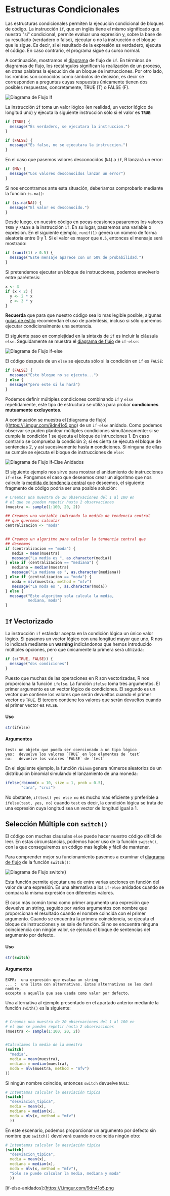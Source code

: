 

<!-- ```{r, include=FALSE} -->
<!-- tutorial::go_interactive() -->
<!-- ``` -->


# Estructuras Condicionales

Las estructuras condicionales permiten la ejecución condicional de bloques de código.
La instrucción `if`, que en inglés tiene el mismo significado que nuestro "si" condicional,
permite evaluar una expresión y, sobre la base de su resultado (verdadero o falso), ejecutar
o no la instrucción o el bloque que le sigue. Es decir, si el resultado de la expresión es
verdadero, ejecuta el código. En caso contrario, el programa sigue su curso normal.

A continuación, mostramos el [diagrama](https://i.imgur.com/oGa0PW0.png) de flujo de `if`. En términos de diagramas de flujo, los rectángulos significan la realización de un proceso, en otras palabras la ejecución de un bloque de instrucciones. Por otro lado, los rombos son conocidos como símbolos de decisión, es decir se corresponden a preguntas cuyas respuestas únicamente tienen dos posibles respuestas, concretamente, TRUE (T) o FALSE (F).

![Diagrama de Flujo If](../images/if.png)

La instrucción __`if`__ toma un valor lógico (en realidad, un vector lógico de longitud uno)
y ejecuta la siguiente instrucción sólo si el valor es __`TRUE`__:


```r
if (TRUE) {
  message("Es verdadero, se ejecutara la instruccion.")
}
```


```r
if (FALSE) {
  message("Es falso, no se ejecutara la instruccion.")
}  
```


En el caso que pasemos valores desconocidos (`NA`) a `if`, R lanzará un error:


```r
if (NA) {
  message("Los valores desconocidos lanzan un error")
}
```

Si nos encontramos ante esta situación, deberíamos comprobarlo mediante la función `is.na()`:


```r
if (is.na(NA)) {
  message("El valor es desconocido.")
}  
```

Desde luego, en nuestro código en pocas ocasiones pasaremos los valores
`TRUE` y `FALSE` a la instrucción `if`. En su lugar, pasaremos una variable o
expresión. En el siguiente ejemplo, `runif(1)` genera un número de forma aleatoria
entre 0 y 1. Si el valor es mayor que `0.5`, entonces el mensaje será mostrado:


```r
if (runif(1) > 0.5) {
  message("Este mensaje aparece con un 50% de probabilidad.")
}
```


Si pretendemos ejecutar un bloque de instrucciones, podemos envolverlo entre paréntesis:


```r
x <- 3
if (x < 2) {
  y <- 2 * x
  z <- 3 * y
}
```


__Recuerda__ que para que nuestro código sea lo mas legible posible, algunas [guías de estilo](../../sintaxis/guia_estilo/guia_estilo.md) 
recomiendan el uso de paréntesis, incluso si sólo queremos ejecutar condicionalmente
una sentencia.

El siguiente paso en complejidad en la sintaxis de `if` es incluir la cláusula `else`. Seguidamente se muestra el [diagrama de flujo](https://i.imgur.com/ohHqQXI.png) de `if-else`:

![Diagrama de Flujo if-else](../images/if_else.png)


El código después de un `else` se ejecuta sólo si la condición en `if` es `FALSE`:



```r
if (FALSE) {
  message("Este bloque no se ejecuta...")
} else {
  message("pero este si lo hará")
}
```


Podemos definir múltiples condiciones combinando `if` y `else` repetidamente, este tipo de estructura se utiliza para probar __condiciones mutuamente excluyentes__. 

A continuación se muestra el [diagrama de flujo]((https://i.imgur.com/9dn41o5.png) de un `if-else` anidado. Como podemos observar se puden plantear múltiples condiciones simultáneamente: si se cumple la condición 1 se ejecuta el bloque de intrucciones 1. En caso contrario se comprueba la condición 2; si es cierta se ejecuta el bloque de sentencias 2, y así sucesivamente hasta __n__ condiciones. Si ninguna de ellas se cumple se ejecuta el bloque de instrucciones de `else`:

![Diagrama de Flujo If-Else Anidados](../images/if_else_anidados.png)

El siguiente ejemplo nos sirve para mostrar el anidamiento de instrucciones `if-else`. Pongamos el caso que deseamos crear un algoritmo que nos calcule la [medida de tendencia central](https://es.wikipedia.org/wiki/Medidas_de_tendencia_central) que deseemos, el siguiente fragmento de código podría ser una posible solución:






```r
# Creamos una muestra de 20 observaciones del 1 al 100 en
# el que se pueden repetir hasta 2 observaciones
(muestra <- sample(1:100, 20, 2))

## Creamos una variable indicando la medida de tendencia central
## que queremos calcular
centralizacion <- "moda"


## Creamos un algoritmo para calcular la tendencia central que
## deseemos
if (centralizacion == "moda") {
   media = mean(muestra)
   message("La media es ", as.character(media))
} else if (centralizacion == "mediana") {
   mediana = median(muestra)
   message("La mediana es ", as.character(mediana))
} else if (centralizacion == "moda") {
   moda = mlv(muestra, method = "mfv")
   message("La moda es ", as.character(moda))
} else {
  message("Este algoritmo sola calcula la media,
          mediana, moda")
}

```

## __`If`__ Vectorizado

La instrucción `if` estándar acepta en la condición lógica un único valor lógico. Si pasamos un vector lógico con una longitud
mayor que uno, R nos lo indicará mediante un __warning__ indicándonos que hemos introducido múltiples opciones, pero que 
únicamente la primera será utilizada:


```r
if (c(TRUE, FALSE)) {
  message("dos condiciones")
}
```

Puesto que muchas de las operaciones en R son vectorizadas, R nos proporciona la función `ifelse`. La función `ifelse` toma tres argumentos. El primer argumento es un vector lógico de condiciones. El segundo es un vector que contiene los valores que
serán devueltos cuando el primer vector es `TRUE`. El tercero contiene los valores que serán devueltos cuando el primer vector
es `FALSE`.

#### Uso


```r
str(ifelse)
```


#### Argumentos

```{}
test: un objeto que pueda ser coercionado a un tipo lógico
yes:  devuelve los valores `TRUE` en los elementos de `test`
no:   devuelve los valores `FALSE` de `test` 
```

En el siguiente ejemplo, la función `rbinom` genera
números aleatorios de un distribución binomial simulando el lanzamiento de una moneda:



```r
ifelse(rbinom(n = 10, size = 1, prob = 0.5),
       "cara", "cruz")
```

No obstante, `if(test) yes else no` es mucho mas eficiente y preferible a `ifelse(test, yes, no)` cuando `test` es decir, la
condición lógica se trata de una expresión cuya longitud sea un vector de longitud igual a 1.



## Selección Múltiple con `switch()`

El código con muchas clausulas `else` puede hacer nuestro código difícil de leer. En estas circunstancias, podemos hacer uso de la función `switch()`, con la que conseguiremos un código mas legible y fácil de mantener. 

Para comprender mejor su funcionamiento pasemos a examinar el [diagrama de flujo](https://i.imgur.com/oGa0PW0.png) de la función `switch()`:

![Diagrama de Flujo switch()](../images/switch.png)


Esta función permite ejecutar una de entre varias acciones en función del valor de una expresión. Es una alternativa a los `if-else` anidados cuando se compara la misma expresión con diferentes valores.

El caso más común toma como primer argumento una expresión que devuelve un string, seguido por varios argumentos con nombre que proporcionan el resultado cuando el nombre coincida con el primer argumento. Cuando se encuentra la primera coincidencia, se ejecuta el bloque de instrucciones y se sale de función. Si no se encuentra ninguna coincidencia con ningún valor, se ejecuta el bloque de sentencias del argumento por defecto.

#### Uso


```r
str(switch)
```

#### Argumentos

```{}
EXPR:  una expresión que evalua un string
... :  una lista con alternativas. Estas alternativas se les dará nombre, 
excepto a aquella que sea usada como valor por defecto.

```

Una alternativa al ejemplo presentado en el apartado anterior mediante la función `swith()` es la siguiente:





```r

# Creamos una muestra de 20 observaciones del 1 al 100 en
# el que se pueden repetir hasta 2 observaciones
(muestra <- sample(1:100, 20, 2))


#Calculamos la media de la muestra
(switch(
  "media",
  media = mean(muestra),
  mediana = median(muestra),
  moda = mlv(muestra, method = "mfv")
))

```

Si ningún nombre coincide, entonces `switch` devuelve `NULL`:


```r
# Intentamos calcular la desviación típica
(switch(
  "desviacion_tipica",
  media = mean(x),
  mediana = median(x),
  moda = mlv(x, method = "mfv")
  ))
```

En este escenario, podemos proporcionar un argumento por defecto sin nombre que `switch()` devolverá cuando no coincida ningún otro:


```r
# Intentamos calcular la desviación típica
(switch(
  "desviacion_tipica",
  media = mean(x),
  mediana = median(x),
  moda = mlv(x, method = "mfv"),
  "Solo se puede calcular la media, mediana y moda"
  ))
```

[if]:https://i.imgur.com/KhwkQbf.png
[if-else]:https://i.imgur.com/6HAkO6A.png
[if-else-anidados]:(https://i.imgur.com/9dn41o5.png
